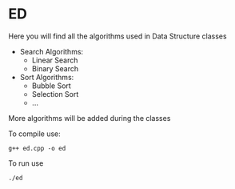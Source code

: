 # ED
Here you will find all the algorithms used in Data Structure classes 

- Search Algorithms:
  - Linear Search
  - Binary Search
- Sort Algorithms:
  - Bubble Sort
  - Selection Sort
  - ...

More algorithms will be added during the classes

To compile use:
```
g++ ed.cpp -o ed
```
To run use
```
./ed
```
